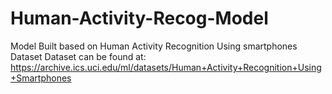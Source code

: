 # Human-Activity-Recog-Model
Model Built based on Human Activity Recognition Using smartphones Dataset
Dataset can be found at: https://archive.ics.uci.edu/ml/datasets/Human+Activity+Recognition+Using+Smartphones
